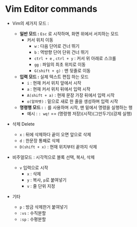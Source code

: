 # Vim Editor commands

- Vim의 세가지 모드 :
  - **일반 모드 :** `Esc` 로 시작하며, 화면 위에서 서치하는 모드
    - 커서 위치 이동
      - `w` : 다음 단어로 건너 뛰기
      - `b` : 역방향 단어 단위 건너 뛰기
      - `ctrl + e` , `ctrl + y` : 커서 위 아래로 스크롤
      - `gg` : 파일의 최초 위치로 이동
      - `G(shift + g)` : 맨 뒷줄로 이동
  - **입력 모드 :** 실제 텍스트 편집 하는 모드
    - `i` : 현재 커서 위치 앞에서 시작
    - `a` : 현재 커서 위치 뒤에서 입력 시작
    - `A(shift + a)` : 현재 문장 가장 뒤에서 입력 시작 
    - `o(알파벳)` : 밑으로 새로 한 줄을 생성하며 입력 시작
  - **명령행 모드 :** `:` 를 사용하며 시작, 맨 밑에서 명령을 실행하는 행
    - 예시 : `: wq!` == (명령행 저장)(시작)(그만두기)(강제 실행)
- 삭제 Delete
  - `x` : 뒤에 삭제하다 끝이 오면 앞으로 삭제
  - `d` : 한문장 통째로 삭제
  - `D(shift + x)` : 현재 위치부터 끝까지 삭제
- 비주얼모드 : 시각적으로 블록 선택, 복사, 삭제
  - `v` 입력으로 시작
    - `x` : 삭제
    - `y` : 복사, `p`로 붙여넣기
    - `v` : 줄 단위 지정

- 기타
  - `p` : 방금 삭제한거 붙여넣기
  - `:vs` : 수직분할
  - `:sp` : 수평분할